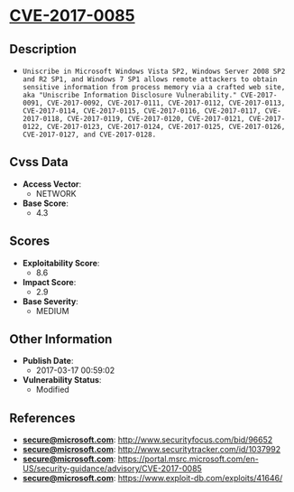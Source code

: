 
# [CVE-2017-0085](https://cve.mitre.org/cgi-bin/cvename.cgi?name=CVE-2017-0085)

## Description

- `Uniscribe in Microsoft Windows Vista SP2, Windows Server 2008 SP2 and R2 SP1, and Windows 7 SP1 allows remote attackers to obtain sensitive information from process memory via a crafted web site, aka "Uniscribe Information Disclosure Vulnerability." CVE-2017-0091, CVE-2017-0092, CVE-2017-0111, CVE-2017-0112, CVE-2017-0113, CVE-2017-0114, CVE-2017-0115, CVE-2017-0116, CVE-2017-0117, CVE-2017-0118, CVE-2017-0119, CVE-2017-0120, CVE-2017-0121, CVE-2017-0122, CVE-2017-0123, CVE-2017-0124, CVE-2017-0125, CVE-2017-0126, CVE-2017-0127, and CVE-2017-0128.`

## Cvss Data

- **Access Vector**:
  - NETWORK
- **Base Score**:
  - 4.3

## Scores

- **Exploitability Score**:
  - 8.6
- **Impact Score**:
  - 2.9
- **Base Severity**:
  - MEDIUM

## Other Information

- **Publish Date**:
  - 2017-03-17 00:59:02
- **Vulnerability Status**:
  - Modified

## References

- **secure@microsoft.com**: http://www.securityfocus.com/bid/96652
- **secure@microsoft.com**: http://www.securitytracker.com/id/1037992
- **secure@microsoft.com**: https://portal.msrc.microsoft.com/en-US/security-guidance/advisory/CVE-2017-0085
- **secure@microsoft.com**: https://www.exploit-db.com/exploits/41646/
